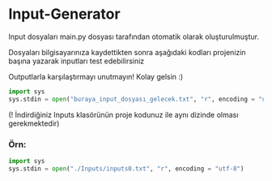 # Input-Generator

Input dosyaları main.py dosyası tarafından otomatik olarak oluşturulmuştur.

Dosyaları bilgisayarınıza kaydettikten sonra aşağıdaki kodları projenizin başına yazarak inputları test edebilirsiniz


Outputlarla karşılaştırmayı unutmayın!
Kolay gelsin :)
```python
import sys
sys.stdin = open("buraya_input_dosyası_gelecek.txt", "r", encoding = "utf-8")
```

(! İndirdiğiniz Inputs klasörünün proje kodunuz ile aynı dizinde olması gerekmektedir)

### Örn:
```python
import sys
sys.stdin = open("./Inputs/inputs0.txt", "r", encoding = "utf-8")
